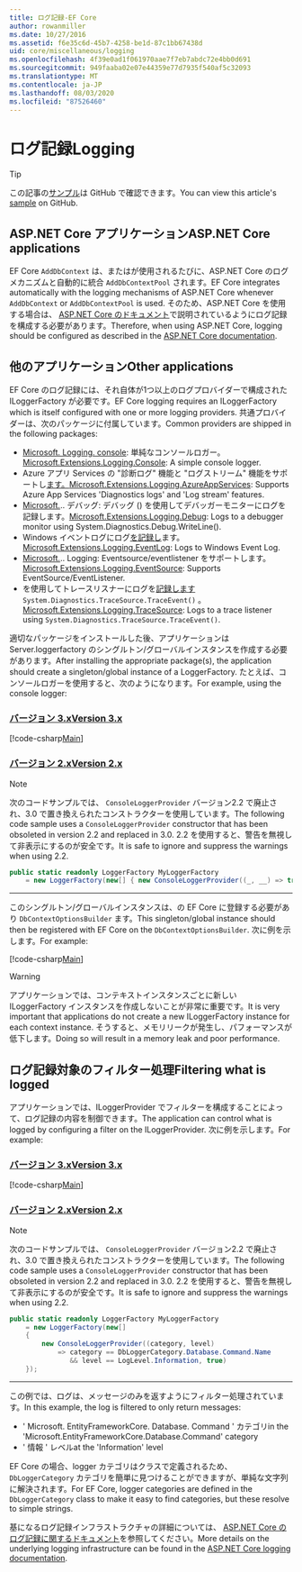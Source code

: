 ```yaml
---
title: ログ記録-EF Core
author: rowanmiller
ms.date: 10/27/2016
ms.assetid: f6e35c6d-45b7-4258-be1d-87c1bb67438d
uid: core/miscellaneous/logging
ms.openlocfilehash: 4f39e0ad1f061970aae7f7eb7abdc72e4bb0d691
ms.sourcegitcommit: 949faaba02e07e44359e77d7935f540af5c32093
ms.translationtype: MT
ms.contentlocale: ja-JP
ms.lasthandoff: 08/03/2020
ms.locfileid: "87526460"
---
```

# <a name="logging"></a><span data-ttu-id="cb6f0-102">ログ記録</span><span class="sxs-lookup"><span data-stu-id="cb6f0-102">Logging</span></span>

> [!TIP]  
> <span data-ttu-id="cb6f0-103">この記事の[サンプル](https://github.com/dotnet/EntityFramework.Docs/tree/master/samples/core/Miscellaneous/Logging)は GitHub で確認できます。</span><span class="sxs-lookup"><span data-stu-id="cb6f0-103">You can view this article's [sample](https://github.com/dotnet/EntityFramework.Docs/tree/master/samples/core/Miscellaneous/Logging) on GitHub.</span></span>

## <a name="aspnet-core-applications"></a><span data-ttu-id="cb6f0-104">ASP.NET Core アプリケーション</span><span class="sxs-lookup"><span data-stu-id="cb6f0-104">ASP.NET Core applications</span></span>

<span data-ttu-id="cb6f0-105">EF Core `AddDbContext` は、またはが使用されるたびに、ASP.NET Core のログメカニズムと自動的に統合 `AddDbContextPool` されます。</span><span class="sxs-lookup"><span data-stu-id="cb6f0-105">EF Core integrates automatically with the logging mechanisms of ASP.NET Core whenever `AddDbContext` or `AddDbContextPool` is used.</span></span> <span data-ttu-id="cb6f0-106">そのため、ASP.NET Core を使用する場合は、 [ASP.NET Core のドキュメント](/aspnet/core/fundamentals/logging?tabs=aspnetcore2x)で説明されているようにログ記録を構成する必要があります。</span><span class="sxs-lookup"><span data-stu-id="cb6f0-106">Therefore, when using ASP.NET Core, logging should be configured as described in the [ASP.NET Core documentation](/aspnet/core/fundamentals/logging?tabs=aspnetcore2x).</span></span>

## <a name="other-applications"></a><span data-ttu-id="cb6f0-107">他のアプリケーション</span><span class="sxs-lookup"><span data-stu-id="cb6f0-107">Other applications</span></span>

<span data-ttu-id="cb6f0-108">EF Core のログ記録には、それ自体が1つ以上のログプロバイダーで構成された ILoggerFactory が必要です。</span><span class="sxs-lookup"><span data-stu-id="cb6f0-108">EF Core logging requires an ILoggerFactory which is itself configured with one or more logging providers.</span></span> <span data-ttu-id="cb6f0-109">共通プロバイダーは、次のパッケージに付属しています。</span><span class="sxs-lookup"><span data-stu-id="cb6f0-109">Common providers are shipped in the following packages:</span></span>

* <span data-ttu-id="cb6f0-110">[Microsoft. Logging. console](https://www.nuget.org/packages/Microsoft.Extensions.Logging.Console/): 単純なコンソールロガー。</span><span class="sxs-lookup"><span data-stu-id="cb6f0-110">[Microsoft.Extensions.Logging.Console](https://www.nuget.org/packages/Microsoft.Extensions.Logging.Console/): A simple console logger.</span></span>
* <span data-ttu-id="cb6f0-111">Azure アプリ Services の "診断ログ" 機能と "ログストリーム" 機能をサポートし[ます。](https://www.nuget.org/packages/Microsoft.Extensions.Logging.AzureAppServices/)</span><span class="sxs-lookup"><span data-stu-id="cb6f0-111">[Microsoft.Extensions.Logging.AzureAppServices](https://www.nuget.org/packages/Microsoft.Extensions.Logging.AzureAppServices/): Supports Azure App Services 'Diagnostics logs' and 'Log stream' features.</span></span>
* <span data-ttu-id="cb6f0-112">[Microsoft.](https://www.nuget.org/packages/Microsoft.Extensions.Logging.Debug/).. デバッグ: デバッグ () を使用してデバッガーモニターにログを記録します。</span><span class="sxs-lookup"><span data-stu-id="cb6f0-112">[Microsoft.Extensions.Logging.Debug](https://www.nuget.org/packages/Microsoft.Extensions.Logging.Debug/): Logs to a debugger monitor using System.Diagnostics.Debug.WriteLine().</span></span>
* <span data-ttu-id="cb6f0-113">Windows イベントログにログ[を記録し](https://www.nuget.org/packages/Microsoft.Extensions.Logging.EventLog/)ます。</span><span class="sxs-lookup"><span data-stu-id="cb6f0-113">[Microsoft.Extensions.Logging.EventLog](https://www.nuget.org/packages/Microsoft.Extensions.Logging.EventLog/): Logs to Windows Event Log.</span></span>
* <span data-ttu-id="cb6f0-114">[Microsoft.](https://www.nuget.org/packages/Microsoft.Extensions.Logging.EventSource/).. Logging: Eventsource/eventlistener をサポートします。</span><span class="sxs-lookup"><span data-stu-id="cb6f0-114">[Microsoft.Extensions.Logging.EventSource](https://www.nuget.org/packages/Microsoft.Extensions.Logging.EventSource/): Supports EventSource/EventListener.</span></span>
* <span data-ttu-id="cb6f0-115">を使用してトレースリスナーにログを[記録します](https://www.nuget.org/packages/Microsoft.Extensions.Logging.TraceSource/) `System.Diagnostics.TraceSource.TraceEvent()` 。</span><span class="sxs-lookup"><span data-stu-id="cb6f0-115">[Microsoft.Extensions.Logging.TraceSource](https://www.nuget.org/packages/Microsoft.Extensions.Logging.TraceSource/): Logs to a trace listener using `System.Diagnostics.TraceSource.TraceEvent()`.</span></span>

<span data-ttu-id="cb6f0-116">適切なパッケージをインストールした後、アプリケーションは Server.loggerfactory のシングルトン/グローバルインスタンスを作成する必要があります。</span><span class="sxs-lookup"><span data-stu-id="cb6f0-116">After installing the appropriate package(s), the application should create a singleton/global instance of a LoggerFactory.</span></span> <span data-ttu-id="cb6f0-117">たとえば、コンソールロガーを使用すると、次のようになります。</span><span class="sxs-lookup"><span data-stu-id="cb6f0-117">For example, using the console logger:</span></span>

### <a name="version-3x"></a>[<span data-ttu-id="cb6f0-118">バージョン 3.x</span><span class="sxs-lookup"><span data-stu-id="cb6f0-118">Version 3.x</span></span>](#tab/v3)

[!code-csharp[Main](../../../samples/core/Miscellaneous/Logging/Logging/BloggingContext.cs#DefineLoggerFactory)]

### <a name="version-2x"></a>[<span data-ttu-id="cb6f0-119">バージョン 2.x</span><span class="sxs-lookup"><span data-stu-id="cb6f0-119">Version 2.x</span></span>](#tab/v2)

> [!NOTE]
> <span data-ttu-id="cb6f0-120">次のコードサンプルでは、 `ConsoleLoggerProvider` バージョン2.2 で廃止され、3.0 で置き換えられたコンストラクターを使用しています。</span><span class="sxs-lookup"><span data-stu-id="cb6f0-120">The following code sample uses a `ConsoleLoggerProvider` constructor that has been obsoleted in version 2.2 and replaced in 3.0.</span></span> <span data-ttu-id="cb6f0-121">2.2 を使用すると、警告を無視して非表示にするのが安全です。</span><span class="sxs-lookup"><span data-stu-id="cb6f0-121">It is safe to ignore and suppress the warnings when using 2.2.</span></span>

``` csharp
public static readonly LoggerFactory MyLoggerFactory
    = new LoggerFactory(new[] { new ConsoleLoggerProvider((_, __) => true, true) });
```

***

<span data-ttu-id="cb6f0-122">このシングルトン/グローバルインスタンスは、の EF Core に登録する必要があり `DbContextOptionsBuilder` ます。</span><span class="sxs-lookup"><span data-stu-id="cb6f0-122">This singleton/global instance should then be registered with EF Core on the `DbContextOptionsBuilder`.</span></span> <span data-ttu-id="cb6f0-123">次に例を示します。</span><span class="sxs-lookup"><span data-stu-id="cb6f0-123">For example:</span></span>

[!code-csharp[Main](../../../samples/core/Miscellaneous/Logging/Logging/BloggingContext.cs#RegisterLoggerFactory)]

> [!WARNING]
> <span data-ttu-id="cb6f0-124">アプリケーションでは、コンテキストインスタンスごとに新しい ILoggerFactory インスタンスを作成しないことが非常に重要です。</span><span class="sxs-lookup"><span data-stu-id="cb6f0-124">It is very important that applications do not create a new ILoggerFactory instance for each context instance.</span></span> <span data-ttu-id="cb6f0-125">そうすると、メモリリークが発生し、パフォーマンスが低下します。</span><span class="sxs-lookup"><span data-stu-id="cb6f0-125">Doing so will result in a memory leak and poor performance.</span></span>

## <a name="filtering-what-is-logged"></a><span data-ttu-id="cb6f0-126">ログ記録対象のフィルター処理</span><span class="sxs-lookup"><span data-stu-id="cb6f0-126">Filtering what is logged</span></span>

<span data-ttu-id="cb6f0-127">アプリケーションでは、ILoggerProvider でフィルターを構成することによって、ログ記録の内容を制御できます。</span><span class="sxs-lookup"><span data-stu-id="cb6f0-127">The application can control what is logged by configuring a filter on the ILoggerProvider.</span></span> <span data-ttu-id="cb6f0-128">次に例を示します。</span><span class="sxs-lookup"><span data-stu-id="cb6f0-128">For example:</span></span>

### <a name="version-3x"></a>[<span data-ttu-id="cb6f0-129">バージョン 3.x</span><span class="sxs-lookup"><span data-stu-id="cb6f0-129">Version 3.x</span></span>](#tab/v3)

[!code-csharp[Main](../../../samples/core/Miscellaneous/Logging/Logging/BloggingContextWithFiltering.cs#DefineLoggerFactory)]

### <a name="version-2x"></a>[<span data-ttu-id="cb6f0-130">バージョン 2.x</span><span class="sxs-lookup"><span data-stu-id="cb6f0-130">Version 2.x</span></span>](#tab/v2)

> [!NOTE]
> <span data-ttu-id="cb6f0-131">次のコードサンプルでは、 `ConsoleLoggerProvider` バージョン2.2 で廃止され、3.0 で置き換えられたコンストラクターを使用しています。</span><span class="sxs-lookup"><span data-stu-id="cb6f0-131">The following code sample uses a `ConsoleLoggerProvider` constructor that has been obsoleted in version 2.2 and replaced in 3.0.</span></span> <span data-ttu-id="cb6f0-132">2.2 を使用すると、警告を無視して非表示にするのが安全です。</span><span class="sxs-lookup"><span data-stu-id="cb6f0-132">It is safe to ignore and suppress the warnings when using 2.2.</span></span>

``` csharp
public static readonly LoggerFactory MyLoggerFactory
    = new LoggerFactory(new[]
    {
        new ConsoleLoggerProvider((category, level)
            => category == DbLoggerCategory.Database.Command.Name
               && level == LogLevel.Information, true)
    });
```

***

<span data-ttu-id="cb6f0-133">この例では、ログは、メッセージのみを返すようにフィルター処理されています。</span><span class="sxs-lookup"><span data-stu-id="cb6f0-133">In this example, the log is filtered to only return messages:</span></span>

* <span data-ttu-id="cb6f0-134">' Microsoft. EntityFrameworkCore. Database. Command ' カテゴリ</span><span class="sxs-lookup"><span data-stu-id="cb6f0-134">in the 'Microsoft.EntityFrameworkCore.Database.Command' category</span></span>
* <span data-ttu-id="cb6f0-135">' 情報 ' レベル</span><span class="sxs-lookup"><span data-stu-id="cb6f0-135">at the 'Information' level</span></span>

<span data-ttu-id="cb6f0-136">EF Core の場合、logger カテゴリはクラスで定義されるため、 `DbLoggerCategory` カテゴリを簡単に見つけることができますが、単純な文字列に解決されます。</span><span class="sxs-lookup"><span data-stu-id="cb6f0-136">For EF Core, logger categories are defined in the `DbLoggerCategory` class to make it easy to find categories, but these resolve to simple strings.</span></span>

<span data-ttu-id="cb6f0-137">基になるログ記録インフラストラクチャの詳細については、 [ASP.NET Core のログ記録に関するドキュメント](/aspnet/core/fundamentals/logging?tabs=aspnetcore2x)を参照してください。</span><span class="sxs-lookup"><span data-stu-id="cb6f0-137">More details on the underlying logging infrastructure can be found in the [ASP.NET Core logging documentation](/aspnet/core/fundamentals/logging?tabs=aspnetcore2x).</span></span>
